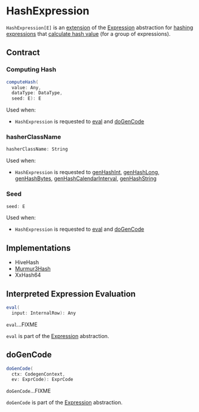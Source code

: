 # HashExpression

`HashExpression[E]` is an [extension](#contract) of the [Expression](Expression.md) abstraction for [hashing expressions](#implementations) that [calculate hash value](#computeHash) (for a group of expressions).

## Contract

### <span id="computeHash"> Computing Hash

```scala
computeHash(
  value: Any,
  dataType: DataType,
  seed: E): E
```

Used when:

* `HashExpression` is requested to [eval](#eval) and [doGenCode](#doGenCode)

### <span id="hasherClassName"> hasherClassName

```scala
hasherClassName: String
```

Used when:

* `HashExpression` is requested to [genHashInt](#genHashInt), [genHashLong](#genHashLong), [genHashBytes](#genHashBytes), [genHashCalendarInterval](#genHashCalendarInterval), [genHashString](#genHashString)

### <span id="seed"> Seed

```scala
seed: E
```

Used when:

* `HashExpression` is requested to [eval](#eval) and [doGenCode](#doGenCode)

## Implementations

* HiveHash
* [Murmur3Hash](Murmur3Hash.md)
* XxHash64

## <span id="eval"> Interpreted Expression Evaluation

```scala
eval(
  input: InternalRow): Any
```

`eval`...FIXME

`eval` is part of the [Expression](Expression.md#eval) abstraction.

## <span id="doGenCode"> doGenCode

```scala
doGenCode(
  ctx: CodegenContext,
  ev: ExprCode): ExprCode
```

`doGenCode`...FIXME

`doGenCode` is part of the [Expression](Expression.md#doGenCode) abstraction.
